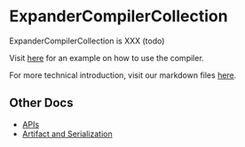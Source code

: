 # ExpanderCompilerCollection

ExpanderCompilerCollection is XXX (todo)

Visit [here](./docs/example.md) for an example on how to use the compiler.

For more technical introduction, visit our markdown files [here](./docs/compilation_process.md).

## Other Docs

- [APIs](./docs/apis.md)
- [Artifact and Serialization](./docs/artifact_and_serialization.md)